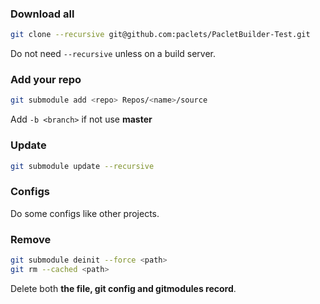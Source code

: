 

### Download all

```bash
git clone --recursive git@github.com:paclets/PacletBuilder-Test.git
```

Do not need `--recursive` unless on a build server.

### Add your repo

```bash
git submodule add <repo> Repos/<name>/source
```

Add `-b <branch>` if not use **master**


### Update

```bash
git submodule update --recursive
```


### Configs

Do some configs like other projects.


### Remove


```bash
git submodule deinit --force <path>
git rm --cached <path>
```

Delete both **the file, git config and gitmodules record**.